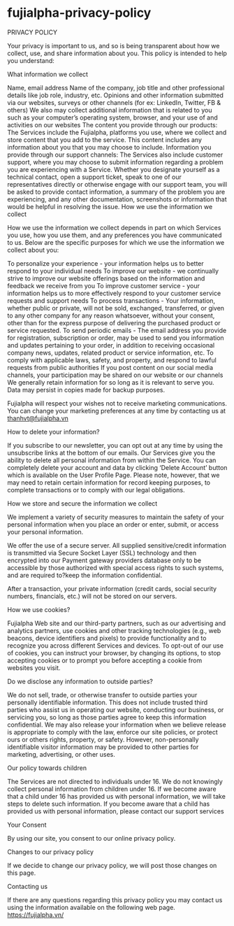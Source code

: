 # fujialpha-privacy-policy

PRIVACY POLICY

Your privacy is important to us, and so is being transparent about how we collect, use, and share information about you. This policy is intended to help you understand:

What information we collect

Name, email address
Name of the company, job title and other professional details like job role, industry, etc.
Opinions and other information submitted via our websites, surveys or other channels (for ex: LinkedIn, Twitter, FB & others)
We also may collect additional information that is related to you such as your computer’s operating system, browser, and your use of and activities on our websites
The content you provide through our products: The Services include the Fujialpha, platforms you use, where we collect and store content that you add to the service. This content includes any information about you that you may choose to include.
Information you provide through our support channels: The Services also include customer support, where you may choose to submit information regarding a problem you are experiencing with a Service. Whether you designate yourself as a technical contact, open a support ticket, speak to one of our representatives directly or otherwise engage with our support team, you will be asked to provide contact information, a summary of the problem you are experiencing, and any other documentation, screenshots or information that would be helpful in resolving the issue.
How we use the information we collect

How we use the information we collect depends in part on which Services you use, how you use them, and any preferences you have communicated to us. Below are the specific purposes for which we use the information we collect about you:

To personalize your experience - your information helps us to better respond to your individual needs
To improve our website - we continually strive to improve our website offerings based on the information and feedback we receive from you
To improve customer service - your information helps us to more effectively respond to your customer service requests and support needs
To process transactions - Your information, whether public or private, will not be sold, exchanged, transferred, or given to any other company for any reason whatsoever, without your consent, other than for the express purpose of delivering the purchased product or service requested.
To send periodic emails - The email address you provide for registration, subscription or order, may be used to send you information and updates pertaining to your order, in addition to receiving occasional company news, updates, related product or service information, etc.
To comply with applicable laws, safety, and property, and respond to lawful requests from public authorities
If you post content on our social media channels, your participation may be shared on our website or our channels
We generally retain information for so long as it is relevant to serve you. Data may persist in copies made for backup purposes.

Fujialpha will respect your wishes not to receive marketing communications. You can change your marketing preferences at any time by contacting us at thanhvt@fujialpha.vn

How to delete your information?

If you subscribe to our newsletter, you can opt out at any time by using the unsubscribe links at the bottom of our emails. Our Services give you the ability to delete all personal information from within the Service. You can completely delete your account and data by clicking ‘Delete Account’ button which is available on the User Profile Page. Please note, however, that we may need to retain certain information for record keeping purposes, to complete transactions or to comply with our legal obligations.

How we store and secure the information we collect

We implement a variety of security measures to maintain the safety of your personal information when you place an order or enter, submit, or access your personal information.

We offer the use of a secure server. All supplied sensitive/credit information is transmitted via Secure Socket Layer (SSL) technology and then encrypted into our Payment gateway providers database only to be accessible by those authorized with special access rights to such systems, and are required to?keep the information confidential.

After a transaction, your private information (credit cards, social security numbers, financials, etc.) will not be stored on our servers.

How we use cookies?

Fujialpha Web site and our third-party partners, such as our advertising and analytics partners, use cookies and other tracking technologies (e.g., web beacons, device identifiers and pixels) to provide functionality and to recognize you across different Services and devices. To opt-out of our use of cookies, you can instruct your browser, by changing its options, to stop accepting cookies or to prompt you before accepting a cookie from websites you visit.

Do we disclose any information to outside parties?

We do not sell, trade, or otherwise transfer to outside parties your personally identifiable information. This does not include trusted third parties who assist us in operating our website, conducting our business, or servicing you, so long as those parties agree to keep this information confidential. We may also release your information when we believe release is appropriate to comply with the law, enforce our site policies, or protect ours or others rights, property, or safety. However, non-personally identifiable visitor information may be provided to other parties for marketing, advertising, or other uses.

Our policy towards children

The Services are not directed to individuals under 16. We do not knowingly collect personal information from children under 16. If we become aware that a child under 16 has provided us with personal information, we will take steps to delete such information. If you become aware that a child has provided us with personal information, please contact our support services

Your Consent

By using our site, you consent to our online privacy policy.

Changes to our privacy policy

If we decide to change our privacy policy, we will post those changes on this page.

Contacting us

If there are any questions regarding this privacy policy you may contact us using the information available on the following web page.
https://fujialpha.vn/

